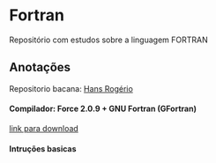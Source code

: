 # Fortran
Repositório com estudos sobre a linguagem FORTRAN

## Anotações
Repositorio bacana: [Hans Rogério](https://github.com/zrhans/Fortran)

#### Compilador: Force 2.0.9 + GNU Fortran (GFortran)
[link para download](http://force.lepsch.com/p/download.html)

#### Intruções basicas

